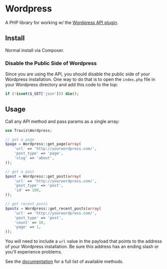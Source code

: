 # Wordpress

A PHP library for working w/ the [Wordpress API plugin](https://wordpress.org/plugins/json-api/).

## Install

Normal install via Composer.

### Disable the Public Side of Wordpress

Since you are using the API, you should disable the public side of your Wordpress installation. One way to do that is to open the ``index.php`` file in your Wordpress directory and add this code to the top:

```php
if (!isset($_GET['json'])) die();
```

## Usage

Call any API method and pass params as a single array:

```php
use Travis\Wordpress;

// get a page
$page = Wordpress::get_page(array(
	'url' => 'http://yourwordpress.com/',
    'post_type' => 'page',
    'slug' => 'about',
));

// get a post
$post = Wordpress::get_post(array(
	'url' => 'http://yourwordpress.com/',
    'post_type' => 'post',
    'id' => 100,
));

// get recent posts
$posts = Wordpress::get_recent_posts(array(
	'url' => 'http://yourwordpress.com/',
    'post_type' => 'post',
    'count' => 10,
    'page' => 1,
));
```

You will need to include a ``url`` value in the payload that points to the address of your Wordpress installation. Be sure this address has an ending slash or you'll experience problems.

See the [documentation](https://github.com/dphiffer/wp-json-api) for a full list of available methods.
